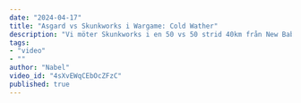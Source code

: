 ```yaml
---
date: "2024-04-17"
title: "Asgard vs Skunkworks i Wargame: Cold Wather"
description: "Vi möter Skunkworks i en 50 vs 50 strid 40km från New Babbage på Microtech."
tags:
- "video"
- ""
author: "Nabel"
video_id: "4sXvEWqCEbOcZFzC"
published: true
---
```


